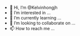 - 👋 Hi, I’m @Kelvinhongjh
- 👀 I’m interested in ...
- 🌱 I’m currently learning ...
- 💞️ I’m looking to collaborate on ...
- 📫 How to reach me ...

<!---
Kelvinhongjh/Kelvinhongjh is a ✨ special ✨ repository because its `README.md` (this file) appears on your GitHub profile.
You can click the Preview link to take a look at your changes.
--->
